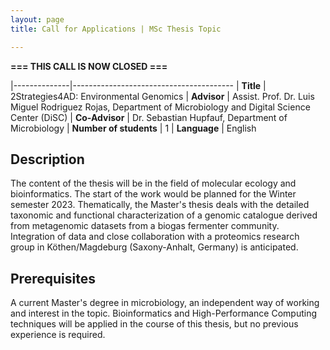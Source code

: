 ```yaml
---
layout: page
title: Call for Applications | MSc Thesis Topic

---
```


**=== THIS CALL IS NOW CLOSED ===**

|--------------|----------------------------------------
| **Title**    | 2Strategies4AD: Environmental Genomics
| **Advisor**  | Assist. Prof. Dr. Luis Miguel Rodriguez Rojas, Department of Microbiology and Digital Science Center (DiSC)
| **Co-Advisor**  | Dr. Sebastian Hupfauf, Department of Microbiology
| **Number of students** | 1
| **Language** | English

## Description
The content of the thesis will be in the field of molecular ecology and
bioinformatics. The start of the work would be planned for the Winter semester
2023. Thematically, the Master's thesis deals with the detailed taxonomic and
functional characterization of a genomic catalogue derived from metagenomic
datasets from a biogas fermenter community. Integration of data and close
collaboration with a proteomics research group in Köthen/Magdeburg
(Saxony-Anhalt, Germany) is anticipated.

## Prerequisites
A current Master's degree in microbiology, an independent way of working and
interest in the topic. Bioinformatics and High-Performance Computing techniques
will be applied in the course of this thesis, but no previous experience is
required.

